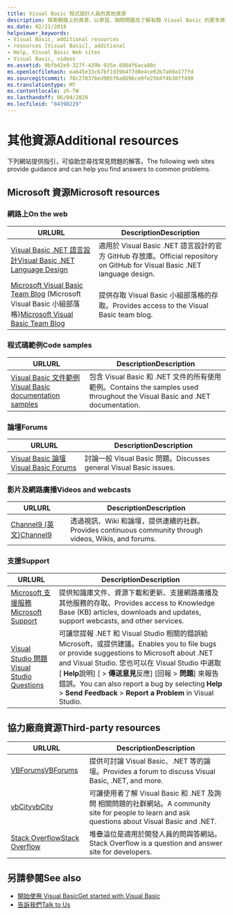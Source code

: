 ```yaml
---
title: Visual Basic 程式設計人員的其他資源
description: 探索網路上的資源，以學習、詢問問題及了解有關 Visual Basic 的更多資訊。
ms.date: 02/21/2018
helpviewer_keywords:
- Visual Basic, additional resources
- resources [Visual Basic], additional
- Help, Visual Basic Web sites
- Visual Basic, videos
ms.assetid: 9bfb42e9-327f-439b-935e-8884f6aca80c
ms.openlocfilehash: ea645e33c67bf1d39b477d8e4ce82b7a69a177fd
ms.sourcegitcommit: f8c270376ed905f6a8896ce0fe25b4f4b38ff498
ms.translationtype: MT
ms.contentlocale: zh-TW
ms.lasthandoff: 06/04/2020
ms.locfileid: "84398229"
---
```

# <a name="additional-resources"></a><span data-ttu-id="27c01-103">其他資源</span><span class="sxs-lookup"><span data-stu-id="27c01-103">Additional resources</span></span>

<span data-ttu-id="27c01-104">下列網站提供指引，可協助您尋找常見問題的解答。</span><span class="sxs-lookup"><span data-stu-id="27c01-104">The following web sites provide guidance and can help you find answers to common problems.</span></span>

## <a name="microsoft-resources"></a><span data-ttu-id="27c01-105">Microsoft 資源</span><span class="sxs-lookup"><span data-stu-id="27c01-105">Microsoft resources</span></span>

### <a name="on-the-web"></a><span data-ttu-id="27c01-106">網路上</span><span class="sxs-lookup"><span data-stu-id="27c01-106">On the web</span></span>

|<span data-ttu-id="27c01-107">URL</span><span class="sxs-lookup"><span data-stu-id="27c01-107">URL</span></span>|<span data-ttu-id="27c01-108">Description</span><span class="sxs-lookup"><span data-stu-id="27c01-108">Description</span></span>|
|----------|----------------|
|[<span data-ttu-id="27c01-109">Visual Basic .NET 語言設計</span><span class="sxs-lookup"><span data-stu-id="27c01-109">Visual Basic .NET Language Design</span></span>](https://github.com/dotnet/vblang)|<span data-ttu-id="27c01-110">適用於 Visual Basic .NET 語言設計的官方 GitHub 存放庫。</span><span class="sxs-lookup"><span data-stu-id="27c01-110">Official repository on GitHub for Visual Basic .NET language design.</span></span>|
|<span data-ttu-id="27c01-111">[Microsoft Visual Basic Team Blog](https://devblogs.microsoft.com/vbteam/) (Microsoft Visual Basic 小組部落格)</span><span class="sxs-lookup"><span data-stu-id="27c01-111">[Microsoft Visual Basic Team Blog](https://devblogs.microsoft.com/vbteam/)</span></span>|<span data-ttu-id="27c01-112">提供存取 Visual Basic 小組部落格的存取。</span><span class="sxs-lookup"><span data-stu-id="27c01-112">Provides access to the Visual Basic team blog.</span></span>|

### <a name="code-samples"></a><span data-ttu-id="27c01-113">程式碼範例</span><span class="sxs-lookup"><span data-stu-id="27c01-113">Code samples</span></span>

|<span data-ttu-id="27c01-114">URL</span><span class="sxs-lookup"><span data-stu-id="27c01-114">URL</span></span>|<span data-ttu-id="27c01-115">Description</span><span class="sxs-lookup"><span data-stu-id="27c01-115">Description</span></span>|
|----------|----------------|
|[<span data-ttu-id="27c01-116">Visual Basic 文件範例</span><span class="sxs-lookup"><span data-stu-id="27c01-116">Visual Basic documentation samples</span></span>](https://github.com/dotnet/docs/tree/master/samples/snippets/visualbasic)|<span data-ttu-id="27c01-117">包含 Visual Basic 和 .NET 文件的所有使用範例。</span><span class="sxs-lookup"><span data-stu-id="27c01-117">Contains the samples used throughout the Visual Basic and .NET documentation.</span></span>|

### <a name="forums"></a><span data-ttu-id="27c01-118">論壇</span><span class="sxs-lookup"><span data-stu-id="27c01-118">Forums</span></span>

|<span data-ttu-id="27c01-119">URL</span><span class="sxs-lookup"><span data-stu-id="27c01-119">URL</span></span>|<span data-ttu-id="27c01-120">Description</span><span class="sxs-lookup"><span data-stu-id="27c01-120">Description</span></span>|
|----------|----------------|
|[<span data-ttu-id="27c01-121">Visual Basic 論壇</span><span class="sxs-lookup"><span data-stu-id="27c01-121">Visual Basic Forums</span></span>](https://social.msdn.microsoft.com/Forums/vstudio/home?forum=vbgeneral)|<span data-ttu-id="27c01-122">討論一般 Visual Basic 問題。</span><span class="sxs-lookup"><span data-stu-id="27c01-122">Discusses general Visual Basic issues.</span></span>|

### <a name="videos-and-webcasts"></a><span data-ttu-id="27c01-123">影片及網路廣播</span><span class="sxs-lookup"><span data-stu-id="27c01-123">Videos and webcasts</span></span>

|<span data-ttu-id="27c01-124">URL</span><span class="sxs-lookup"><span data-stu-id="27c01-124">URL</span></span>|<span data-ttu-id="27c01-125">Description</span><span class="sxs-lookup"><span data-stu-id="27c01-125">Description</span></span>|
|----------|----------------|
|[<span data-ttu-id="27c01-126">Channel9 (英文)</span><span class="sxs-lookup"><span data-stu-id="27c01-126">Channel9</span></span>](https://channel9.msdn.com/)|<span data-ttu-id="27c01-127">透過視訊、Wiki 和論壇，提供連續的社群。</span><span class="sxs-lookup"><span data-stu-id="27c01-127">Provides continuous community through videos, Wikis, and forums.</span></span>|

### <a name="support"></a><span data-ttu-id="27c01-128">支援</span><span class="sxs-lookup"><span data-stu-id="27c01-128">Support</span></span>

|<span data-ttu-id="27c01-129">URL</span><span class="sxs-lookup"><span data-stu-id="27c01-129">URL</span></span>|<span data-ttu-id="27c01-130">Description</span><span class="sxs-lookup"><span data-stu-id="27c01-130">Description</span></span>|
|----------|----------------|
|[<span data-ttu-id="27c01-131">Microsoft 支援服務</span><span class="sxs-lookup"><span data-stu-id="27c01-131">Microsoft Support</span></span>](https://support.microsoft.com)|<span data-ttu-id="27c01-132">提供知識庫文件、資源下載和更新、支援網路廣播及其他服務的存取。</span><span class="sxs-lookup"><span data-stu-id="27c01-132">Provides access to Knowledge Base (KB) articles, downloads and updates, support webcasts, and other services.</span></span>|
|[<span data-ttu-id="27c01-133">Visual Studio 問題</span><span class="sxs-lookup"><span data-stu-id="27c01-133">Visual Studio Questions</span></span>](https://developercommunity.visualstudio.com)|<span data-ttu-id="27c01-134">可讓您提報 .NET 和 Visual Studio 相關的錯誤給 Microsoft，或提供建議。</span><span class="sxs-lookup"><span data-stu-id="27c01-134">Enables you to file bugs or provide suggestions to Microsoft about .NET and Visual Studio.</span></span> <span data-ttu-id="27c01-135">您也可以在 Visual Studio 中選取 [ **Help**說明] [  >  **傳送意見**反應] [回報  >  **問題**] 來報告錯誤。</span><span class="sxs-lookup"><span data-stu-id="27c01-135">You can also report a bug by selecting **Help** > **Send Feedback** > **Report a Problem** in Visual Studio.</span></span>|

## <a name="third-party-resources"></a><span data-ttu-id="27c01-136">協力廠商資源</span><span class="sxs-lookup"><span data-stu-id="27c01-136">Third-party resources</span></span>

|<span data-ttu-id="27c01-137">URL</span><span class="sxs-lookup"><span data-stu-id="27c01-137">URL</span></span>|<span data-ttu-id="27c01-138">Description</span><span class="sxs-lookup"><span data-stu-id="27c01-138">Description</span></span>|
|----------|----------------|
|[<span data-ttu-id="27c01-139">VBForums</span><span class="sxs-lookup"><span data-stu-id="27c01-139">VBForums</span></span>](http://www.vbforums.com/)|<span data-ttu-id="27c01-140">提供可討論 Visual Basic、.NET 等的論壇。</span><span class="sxs-lookup"><span data-stu-id="27c01-140">Provides a forum to discuss Visual Basic, .NET, and more.</span></span>|
|[<span data-ttu-id="27c01-141">vbCity</span><span class="sxs-lookup"><span data-stu-id="27c01-141">vbCity</span></span>](http://vbcity.com/)|<span data-ttu-id="27c01-142">可讓使用者了解 Visual Basic 和 .NET 及詢問 相關問題的社群網站。</span><span class="sxs-lookup"><span data-stu-id="27c01-142">A community site for people to learn and ask questions about Visual Basic and .NET.</span></span>|
|[<span data-ttu-id="27c01-143">Stack Overflow</span><span class="sxs-lookup"><span data-stu-id="27c01-143">Stack Overflow</span></span>](https://stackoverflow.com/questions/tagged/vb.net)|<span data-ttu-id="27c01-144">堆疊溢位是適用於開發人員的問與答網站。</span><span class="sxs-lookup"><span data-stu-id="27c01-144">Stack Overflow is a question and answer site for developers.</span></span>|

## <a name="see-also"></a><span data-ttu-id="27c01-145">另請參閱</span><span class="sxs-lookup"><span data-stu-id="27c01-145">See also</span></span>

- [<span data-ttu-id="27c01-146">開始使用 Visual Basic</span><span class="sxs-lookup"><span data-stu-id="27c01-146">Get started with Visual Basic</span></span>](index.md)
- [<span data-ttu-id="27c01-147">告訴我們</span><span class="sxs-lookup"><span data-stu-id="27c01-147">Talk to Us</span></span>](/visualstudio/ide/feedback-options)
